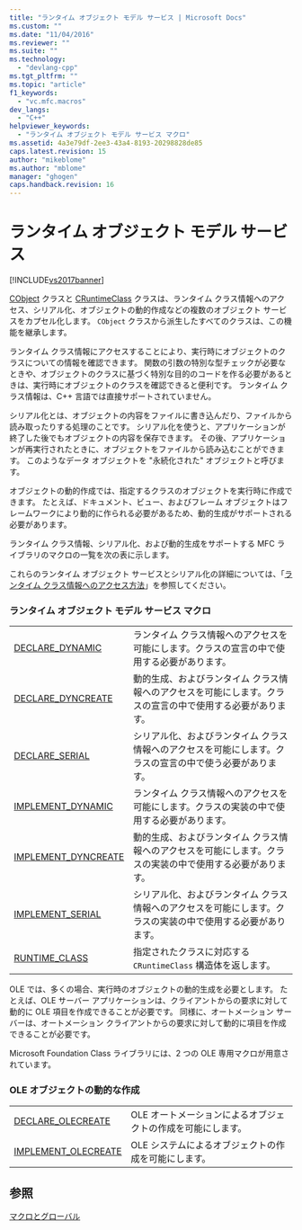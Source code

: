 ```yaml
---
title: "ランタイム オブジェクト モデル サービス | Microsoft Docs"
ms.custom: ""
ms.date: "11/04/2016"
ms.reviewer: ""
ms.suite: ""
ms.technology: 
  - "devlang-cpp"
ms.tgt_pltfrm: ""
ms.topic: "article"
f1_keywords: 
  - "vc.mfc.macros"
dev_langs: 
  - "C++"
helpviewer_keywords: 
  - "ランタイム オブジェクト モデル サービス マクロ"
ms.assetid: 4a3e79df-2ee3-43a4-8193-20298828de85
caps.latest.revision: 15
author: "mikeblome"
ms.author: "mblome"
manager: "ghogen"
caps.handback.revision: 16
---
```

# ランタイム オブジェクト モデル サービス
[!INCLUDE[vs2017banner](../../assembler/inline/includes/vs2017banner.md)]

[CObject](../Topic/CObject%20Class.md) クラスと [CRuntimeClass](../Topic/CRuntimeClass%20Structure.md) クラスは、ランタイム クラス情報へのアクセス、シリアル化、オブジェクトの動的作成などの複数のオブジェクト サービスをカプセル化します。  `CObject` クラスから派生したすべてのクラスは、この機能を継承します。  
  
 ランタイム クラス情報にアクセスすることにより、実行時にオブジェクトのクラスについての情報を確認できます。  関数の引数の特別な型チェックが必要なときや、オブジェクトのクラスに基づく特別な目的のコードを作る必要があるときは、実行時にオブジェクトのクラスを確認できると便利です。  ランタイム クラス情報は、C\+\+ 言語では直接サポートされていません。  
  
 シリアル化とは、オブジェクトの内容をファイルに書き込んだり、ファイルから読み取ったりする処理のことです。  シリアル化を使うと、アプリケーションが終了した後でもオブジェクトの内容を保存できます。  その後、アプリケーションが再実行されたときに、オブジェクトをファイルから読み込むことができます。  このようなデータ オブジェクトを "永続化された" オブジェクトと呼びます。  
  
 オブジェクトの動的作成では、指定するクラスのオブジェクトを実行時に作成できます。  たとえば、ドキュメント、ビュー、およびフレーム オブジェクトはフレームワークにより動的に作られる必要があるため、動的生成がサポートされる必要があります。  
  
 ランタイム クラス情報、シリアル化、および動的生成をサポートする MFC ライブラリのマクロの一覧を次の表に示します。  
  
 これらのランタイム オブジェクト サービスとシリアル化の詳細については、「[ランタイム クラス情報へのアクセス方法](../../mfc/accessing-run-time-class-information.md)」を参照してください。  
  
### ランタイム オブジェクト モデル サービス マクロ  
  
|||  
|-|-|  
|[DECLARE\_DYNAMIC](../Topic/DECLARE_DYNAMIC.md)|ランタイム クラス情報へのアクセスを可能にします。クラスの宣言の中で使用する必要があります。|  
|[DECLARE\_DYNCREATE](../Topic/DECLARE_DYNCREATE.md)|動的生成、およびランタイム クラス情報へのアクセスを可能にします。クラスの宣言の中で使用する必要があります。|  
|[DECLARE\_SERIAL](../Topic/DECLARE_SERIAL.md)|シリアル化、およびランタイム クラス情報へのアクセスを可能にします。クラスの宣言の中で使う必要があります。|  
|[IMPLEMENT\_DYNAMIC](../Topic/IMPLEMENT_DYNAMIC.md)|ランタイム クラス情報へのアクセスを可能にします。クラスの実装の中で使用する必要があります。|  
|[IMPLEMENT\_DYNCREATE](../Topic/IMPLEMENT_DYNCREATE.md)|動的生成、およびランタイム クラス情報へのアクセスを可能にします。クラスの実装の中で使用する必要があります。|  
|[IMPLEMENT\_SERIAL](../Topic/IMPLEMENT_SERIAL.md)|シリアル化、およびランタイム クラス情報へのアクセスを可能にします。クラスの実装の中で使用する必要があります。|  
|[RUNTIME\_CLASS](../Topic/RUNTIME_CLASS.md)|指定されたクラスに対応する `CRuntimeClass` 構造体を返します。|  
  
 OLE では、多くの場合、実行時のオブジェクトの動的生成を必要とします。  たとえば、OLE サーバー アプリケーションは、クライアントからの要求に対して動的に OLE 項目を作成できることが必要です。  同様に、オートメーション サーバーは、オートメーション クライアントからの要求に対して動的に項目を作成できることが必要です。  
  
 Microsoft Foundation Class ライブラリには、2 つの OLE 専用マクロが用意されています。  
  
### OLE オブジェクトの動的な作成  
  
|||  
|-|-|  
|[DECLARE\_OLECREATE](../Topic/DECLARE_OLECREATE.md)|OLE オートメーションによるオブジェクトの作成を可能にします。|  
|[IMPLEMENT\_OLECREATE](../Topic/IMPLEMENT_OLECREATE.md)|OLE システムによるオブジェクトの作成を可能にします。|  
  
## 参照  
 [マクロとグローバル](../../mfc/reference/mfc-macros-and-globals.md)